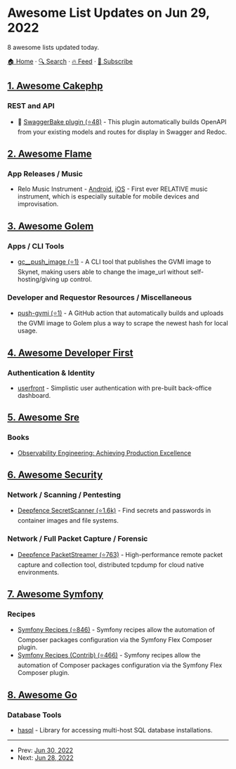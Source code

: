 # Awesome List Updates on Jun 29, 2022

8 awesome lists updated today.

[🏠 Home](/README.md) · [🔍 Search](https://test.trackawesomelist.com/search/) · [🔥 Feed](https://test.trackawesomelist.com/feed.xml) · [📮 Subscribe](https://trackawesomelist.us17.list-manage.com/subscribe?u=d2f0117aa829c83a63ec63c2f&id=36a103854c)



## [1. Awesome Cakephp](/content/FriendsOfCake/awesome-cakephp/README.md)

### REST and API

*   :strawberry: [SwaggerBake plugin (⭐48)](https://github.com/cnizzardini/cakephp-swagger-bake) - This plugin automatically builds OpenAPI from your existing models and routes for display in Swagger and Redoc.

## [2. Awesome Flame](/content/flame-engine/awesome-flame/README.md)

### App Releases / Music

*   Relo Music Instrument - [Android](https://play.google.com/store/apps/details?id=ch.astrate.relo), [iOS](https://apps.apple.com/us/app/relo-music-instrument/id1547638708) - First ever RELATIVE music instrument, which is especially suitable for mobile devices and improvisation.

## [3. Awesome Golem](/content/golemfactory/awesome-golem/README.md)

### Apps / CLI Tools

*   [gc\_\_push\_image (⭐1)](https://github.com/figurestudios/gc__push_image) - A CLI tool that publishes the GVMI image to Skynet, making users able to change the image\_url without self-hosting/giving up control.

### Developer and Requestor Resources / Miscellaneous

*   [push-gvmi (⭐1)](https://github.com/figurestudios/push-gvmi) - A GitHub action that automatically builds and uploads the GVMI image to Golem plus a way to scrape the newest hash for local usage.

## [4. Awesome Developer First](/content/agamm/awesome-developer-first/README.md)

### Authentication & Identity

*   [userfront](https://userfront.com/) - Simplistic user authentication with pre-built back-office dashboard.

## [5. Awesome Sre](/content/dastergon/awesome-sre/README.md)

### Books

*   [Observability Engineering: Achieving Production Excellence](https://info.honeycomb.io/observability-engineering-oreilly-book-2022)

## [6. Awesome Security](/content/sbilly/awesome-security/README.md)

### Network / Scanning / Pentesting

*   [Deepfence SecretScanner (⭐1.6k)](https://github.com/deepfence/SecretScanner) - Find secrets and passwords in container images and file systems.

### Network / Full Packet Capture / Forensic

*   [Deepfence PacketStreamer (⭐763)](https://github.com/deepfence/PacketStreamer) - High-performance remote packet capture and collection tool, distributed tcpdump for cloud native environments.

## [7. Awesome Symfony](/content/sitepoint-editors/awesome-symfony/README.md)

### Recipes

*   [Symfony Recipes (⭐846)](https://github.com/symfony/recipes) - Symfony recipes allow the automation of Composer packages configuration via the Symfony Flex Composer plugin.
*   [Symfony Recipes (Contrib) (⭐466)](https://github.com/symfony/recipes-contrib) - Symfony recipes allow the automation of Composer packages configuration via the Symfony Flex Composer plugin.

## [8. Awesome Go](/content/avelino/awesome-go/README.md)

### Database Tools

*   [hasql](https://golang.yandex/hasql) - Library for accessing multi-host SQL database installations.

---

- Prev: [Jun 30, 2022](/content/2022/06/30/README.md)
- Next: [Jun 28, 2022](/content/2022/06/28/README.md)